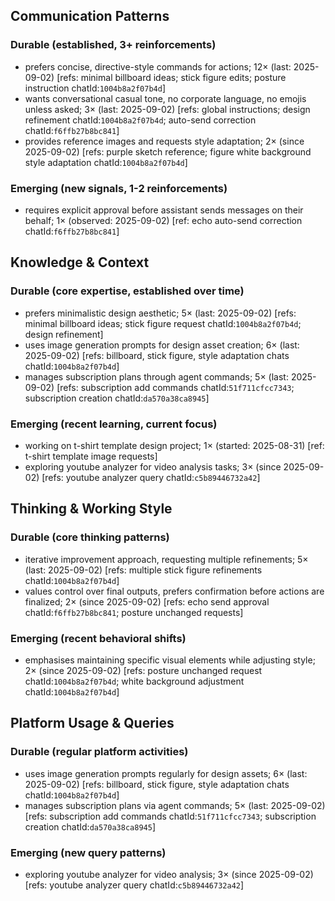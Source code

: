 ## Communication Patterns
### Durable (established, 3+ reinforcements)
- prefers concise, directive-style commands for actions; 12× (last: 2025-09-02) [refs: minimal billboard ideas; stick figure edits; posture instruction chatId:`1004b8a2f07b4d`]
- wants conversational casual tone, no corporate language, no emojis unless asked; 3× (last: 2025-09-02) [refs: global instructions; design refinement chatId:`1004b8a2f07b4d`; auto-send correction chatId:`f6ffb27b8bc841`]
- provides reference images and requests style adaptation; 2× (since 2025-09-02) [refs: purple sketch reference; figure white background style adaptation chatId:`1004b8a2f07b4d`]

### Emerging (new signals, 1-2 reinforcements)
- requires explicit approval before assistant sends messages on their behalf; 1× (observed: 2025-09-02) [ref: echo auto-send correction chatId:`f6ffb27b8bc841`]

## Knowledge & Context
### Durable (core expertise, established over time)
- prefers minimalistic design aesthetic; 5× (last: 2025-09-02) [refs: minimal billboard ideas; stick figure request chatId:`1004b8a2f07b4d`; design refinement]
- uses image generation prompts for design asset creation; 6× (last: 2025-09-02) [refs: billboard, stick figure, style adaptation chats chatId:`1004b8a2f07b4d`]
- manages subscription plans through agent commands; 5× (last: 2025-09-02) [refs: subscription add commands chatId:`51f711cfcc7343`; subscription creation chatId:`da570a38ca8945`]

### Emerging (recent learning, current focus)
- working on t-shirt template design project; 1× (started: 2025-08-31) [ref: t-shirt template image requests]
- exploring youtube analyzer for video analysis tasks; 3× (since 2025-09-02) [refs: youtube analyzer query chatId:`c5b89446732a42`]

## Thinking & Working Style
### Durable (core thinking patterns)
- iterative improvement approach, requesting multiple refinements; 5× (last: 2025-09-02) [refs: multiple stick figure refinements chatId:`1004b8a2f07b4d`]
- values control over final outputs, prefers confirmation before actions are finalized; 2× (since 2025-09-02) [refs: echo send approval chatId:`f6ffb27b8bc841`; posture unchanged requests]

### Emerging (recent behavioral shifts)
- emphasises maintaining specific visual elements while adjusting style; 2× (since 2025-09-02) [refs: posture unchanged request chatId:`1004b8a2f07b4d`; white background adjustment chatId:`1004b8a2f07b4d`]

## Platform Usage & Queries
### Durable (regular platform activities)
- uses image generation prompts regularly for design assets; 6× (last: 2025-09-02) [refs: billboard, stick figure, style adaptation chats chatId:`1004b8a2f07b4d`]
- manages subscription plans via agent commands; 5× (last: 2025-09-02) [refs: subscription add commands chatId:`51f711cfcc7343`; subscription creation chatId:`da570a38ca8945`]

### Emerging (new query patterns)
- exploring youtube analyzer for video analysis; 3× (since 2025-09-02) [refs: youtube analyzer query chatId:`c5b89446732a42`]
